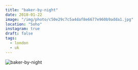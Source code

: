 ```yaml
---
title: "baker-by-night"
date: 2018-01-22
image: "/img/photo/c50e29c7c5a4daf8e6677e960b9adda1.jpg"
location: "Soho"
instagram: true
draft: false
tags:
  - london
  - uk
---
```


![baker-by-night](/img/photo/c50e29c7c5a4daf8e6677e960b9adda1.jpg)
